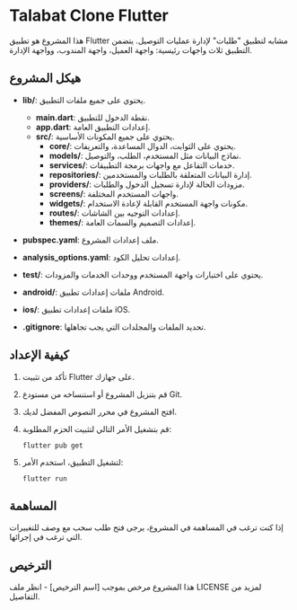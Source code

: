 # Talabat Clone Flutter

هذا المشروع هو تطبيق Flutter مشابه لتطبيق "طلبات" لإدارة عمليات التوصيل. يتضمن التطبيق ثلاث واجهات رئيسية: واجهة العميل، واجهة المندوب، وواجهة الإدارة.

## هيكل المشروع

- **lib/**: يحتوي على جميع ملفات التطبيق.
  - **main.dart**: نقطة الدخول للتطبيق.
  - **app.dart**: إعدادات التطبيق العامة.
  - **src/**: يحتوي على جميع المكونات الأساسية.
    - **core/**: يحتوي على الثوابت، الدوال المساعدة، والتعريفات.
    - **models/**: نماذج البيانات مثل المستخدم، الطلب، والتوصيل.
    - **services/**: خدمات التفاعل مع واجهات برمجة التطبيقات.
    - **repositories/**: إدارة البيانات المتعلقة بالطلبات والمستخدمين.
    - **providers/**: مزودات الحالة لإدارة تسجيل الدخول والطلبات.
    - **screens/**: واجهات المستخدم المختلفة.
    - **widgets/**: مكونات واجهة المستخدم القابلة لإعادة الاستخدام.
    - **routes/**: إعدادات التوجيه بين الشاشات.
    - **themes/**: إعدادات التصميم والسمات العامة.
  
- **pubspec.yaml**: ملف إعدادات المشروع.
- **analysis_options.yaml**: إعدادات تحليل الكود.
- **test/**: يحتوي على اختبارات واجهة المستخدم ووحدات الخدمات والمزودات.
- **android/**: ملفات إعدادات تطبيق Android.
- **ios/**: ملفات إعدادات تطبيق iOS.
- **.gitignore**: تحديد الملفات والمجلدات التي يجب تجاهلها.

## كيفية الإعداد

1. تأكد من تثبيت Flutter على جهازك.
2. قم بتنزيل المشروع أو استنساخه من مستودع Git.
3. افتح المشروع في محرر النصوص المفضل لديك.
4. قم بتشغيل الأمر التالي لتثبيت الحزم المطلوبة:

   ```
   flutter pub get
   ```

5. لتشغيل التطبيق، استخدم الأمر:

   ```
   flutter run
   ```

## المساهمة

إذا كنت ترغب في المساهمة في المشروع، يرجى فتح طلب سحب مع وصف للتغييرات التي ترغب في إجرائها.

## الترخيص

هذا المشروع مرخص بموجب [اسم الترخيص] - انظر ملف LICENSE لمزيد من التفاصيل.